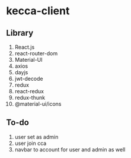 # kecca-client

## Library

1. React.js
2. react-router-dom
3. Material-UI
4. axios
5. dayjs
6. jwt-decode
7. redux
8. react-redux
9. redux-thunk
10. @material-ui/icons

## To-do

1. user set as admin
2. user join cca
3. navbar to account for user and admin as well
